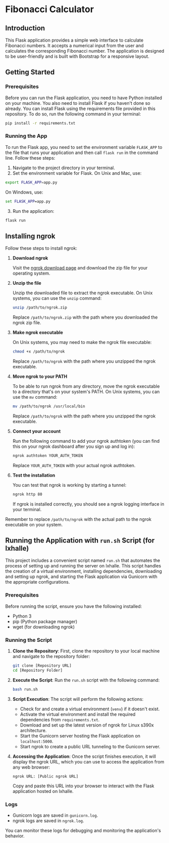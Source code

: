 # Fibonacci Calculator

## Introduction
This Flask application provides a simple web interface to calculate Fibonacci numbers. It accepts a numerical input from the user and calculates the corresponding Fibonacci number. The application is designed to be user-friendly and is built with Bootstrap for a responsive layout.

## Getting Started

### Prerequisites
Before you can run the Flask application, you need to have Python installed on your machine. You also need to install Flask if you haven't done so already. You can install Flask using the requirements file provided in this repository. To do so, run the following command in your terminal:

```bash
pip install -r requirements.txt
```

### Running the App
To run the Flask app, you need to set the environment variable `FLASK_APP` to the file that runs your application and then call `flask run` in the command line. Follow these steps:

1. Navigate to the project directory in your terminal.
2. Set the environment variable for Flask. On Unix and Mac, use:

```bash
export FLASK_APP=app.py
```

On Windows, use:

```cmd
set FLASK_APP=app.py
```

3. Run the application:

```bash
flask run
```
## Installing ngrok

Follow these steps to install ngrok:

1. **Download ngrok**

   Visit the [ngrok download page](https://ngrok.com/download) and download the zip file for your operating system.

2. **Unzip the file**

   Unzip the downloaded file to extract the ngrok executable. On Unix systems, you can use the `unzip` command:

   ```bash
   unzip /path/to/ngrok.zip
   ```

   Replace `/path/to/ngrok.zip` with the path where you downloaded the ngrok zip file.

3. **Make ngrok executable**

   On Unix systems, you may need to make the ngrok file executable:

   ```bash
   chmod +x /path/to/ngrok
   ```

   Replace `/path/to/ngrok` with the path where you unzipped the ngrok executable.

4. **Move ngrok to your PATH**

   To be able to run ngrok from any directory, move the ngrok executable to a directory that's on your system's PATH. On Unix systems, you can use the `mv` command:

   ```bash
   mv /path/to/ngrok /usr/local/bin
   ```

   Replace `/path/to/ngrok` with the path where you unzipped the ngrok executable.

5. **Connect your account**

   Run the following command to add your ngrok authtoken (you can find this on your ngrok dashboard after you sign up and log in):

   ```bash
   ngrok authtoken YOUR_AUTH_TOKEN
   ```

   Replace `YOUR_AUTH_TOKEN` with your actual ngrok authtoken.

6. **Test the installation**

   You can test that ngrok is working by starting a tunnel:

   ```bash
   ngrok http 80
   ```

   If ngrok is installed correctly, you should see a ngrok logging interface in your terminal.

Remember to replace `/path/to/ngrok` with the actual path to the ngrok executable on your system.

## Running the Application with `run.sh` Script (for lxhalle)

This project includes a convenient script named `run.sh` that automates the process of setting up and running the server on lxhalle. This script handles the creation of a virtual environment, installing dependencies, downloading and setting up ngrok, and starting the Flask application via Gunicorn with the appropriate configurations.

### Prerequisites

Before running the script, ensure you have the following installed:
- Python 3
- pip (Python package manager)
- wget (for downloading ngrok)

### Running the Script

1. **Clone the Repository**:
   First, clone the repository to your local machine and navigate to the repository folder:

   ```bash
   git clone [Repository URL]
   cd [Repository Folder]
   ```

2. **Execute the Script**:
   Run the `run.sh` script with the following command:

   ```bash
   bash run.sh
   ```

3. **Script Execution**:
   The script will perform the following actions:
   - Check for and create a virtual environment (`venv`) if it doesn't exist.
   - Activate the virtual environment and install the required dependencies from `requirements.txt`.
   - Download and set up the latest version of ngrok for Linux s390x architecture.
   - Start the Gunicorn server hosting the Flask application on `localhost:5000`.
   - Start ngrok to create a public URL tunneling to the Gunicorn server.

4. **Accessing the Application**:
   Once the script finishes execution, it will display the ngrok URL, which you can use to access the application from any web browser:
   ```
   ngrok URL: [Public ngrok URL]
   ```
   Copy and paste this URL into your browser to interact with the Flask application hosted on lxhalle.

### Logs

- Gunicorn logs are saved in `gunicorn.log`.
- ngrok logs are saved in `ngrok.log`.

You can monitor these logs for debugging and monitoring the application's behavior.
